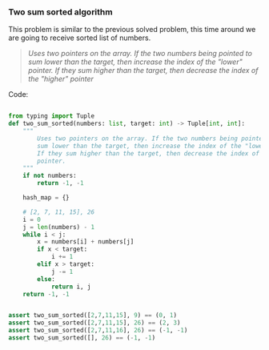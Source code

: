 ### Two sum sorted algorithm

This problem is similar to the previous solved problem, this time
around we are going to receive sorted list of numbers.


>  _Uses two pointers on the array. If the two numbers being pointed to
        sum lower than the target, then increase the index of the "lower" pointer.
        If they sum higher than the target, then decrease the index of the "higher"
        pointer_

Code:

```python

from typing import Tuple
def two_sum_sorted(numbers: list, target: int) -> Tuple[int, int]:
    """
        Uses two pointers on the array. If the two numbers being pointed to
        sum lower than the target, then increase the index of the "lower" pointer.
        If they sum higher than the target, then decrease the index of the "higher"
        pointer.
    """
    if not numbers:
        return -1, -1

    hash_map = {}

    # [2, 7, 11, 15], 26
    i = 0
    j = len(numbers) - 1
    while i < j:
        x = numbers[i] + numbers[j]
        if x < target:
            i += 1
        elif x > target:
            j -= 1
        else:
            return i, j
    return -1, -1


assert two_sum_sorted([2,7,11,15], 9) == (0, 1)
assert two_sum_sorted([2,7,11,15], 26) == (2, 3)
assert two_sum_sorted([2,7,11,16], 26) == (-1, -1)
assert two_sum_sorted([], 26) == (-1, -1)
```